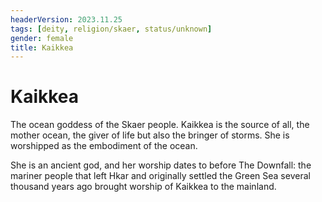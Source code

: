 ```yaml
---
headerVersion: 2023.11.25
tags: [deity, religion/skaer, status/unknown]
gender: female
title: Kaikkea
---
```


# Kaikkea

The ocean goddess of the Skaer people. Kaikkea is the source of all, the mother ocean, the giver of life but also the bringer of storms. She is worshipped as the embodiment of the ocean. 

She is an ancient god, and her worship dates to before The Downfall: the mariner people that left Hkar and originally settled the Green Sea several thousand years ago brought worship of Kaikkea to the mainland.

